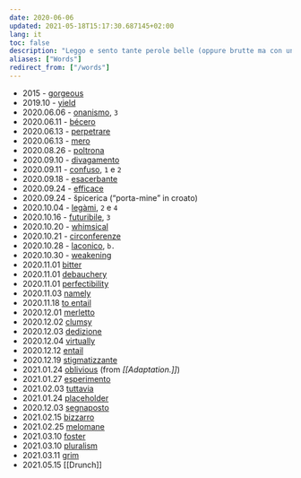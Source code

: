 ```yaml
---
date: 2020-06-06
updated: 2021-05-18T15:17:30.687145+02:00
lang: it
toc: false
description: "Leggo e sento tante perole belle (oppure brutte ma con un gran significato) e ho paura di perderle, perciò le annoto qui."
aliases: ["Words"]
redirect_from: ["/words"]
---
```

- 2015 - [gorgeous](https://dictionary.cambridge.org/dictionary/english/gorgeous "“gorgeous” on Cambridge dictionary")
- 2019.10 - [yield](https://dictionary.cambridge.org/dictionary/english/yield "“yield” on Cambridge dictionary")
- 2020.06.06 - [onanismo](http://www.treccani.it/vocabolario/onanismo/ "“onanismo” nel vocabolario Treccani"), `3`
- 2020.06.11 - [bécero](http://www.treccani.it/vocabolario/becero "“becero” nel vocabolario Treccani")
- 2020.06.13 - [perpetrare](http://www.treccani.it/vocabolario/perpetrare "“perpetrare” nel vocabolario Treccani")
- 2020.06.13 - [mero](http://www.treccani.it/vocabolario/mero "“mero” nel vocabolario Treccani")
- 2020.08.26 - [poltrona](https://etimo.it/?term=poltrona "“poltrona” su etimo.it")
- 2020.09.10 - [divagamento](https://www.treccani.it/vocabolario/divagamento "“divagamento” nel vocabolario Treccani")
- 2020.09.11 - [confuso](https://www.treccani.it/vocabolario/confuso "“confuso” nel vocabolario Treccani"), `1` e `2`
- 2020.09.18 - [esacerbante](https://www.treccani.it/vocabolario/esacerbare "“esacerbare” nel vocabolario Treccani")
- 2020.09.24 - [efficace](https://www.treccani.it/vocabolario/efficace "“efficace” nel vocabolario Treccani")
- 2020.09.24 - špicerica (“porta-mine” in croato)
- 2020.10.04 - [legàmi](https://www.treccani.it/vocabolario/legame "“legame” nel vocabolario Treccani"), `2` e `4`
- 2020.10.16 - [futuribile](https://www.treccani.it/vocabolario/futuribile/ "“futuribile” nel vocabolario Treccani"), `3`
- 2020.10.20 - [whimsical](https://www.merriam-webster.com/dictionary/whimsical)
- 2020.10.21 - [circonferenze](http://www.treccani.it/vocabolario/circonferenza "“circonferenza” nel vocabolario Treccani")
- 2020.10.28 - [laconico](https://www.treccani.it/vocabolario/laconico/ "“laconico” nel vocabolario Treccani"), `b.`
- 2020.10.30 - [weakening](https://www.merriam-webster.com/dictionary/weakening)
- 2020.11.01 [bitter](https://www.merriam-webster.com/dictionary/bitter "“bitter” on Merriam Webster dictionary")
- 2020.11.01 [debauchery](https://www.merriam-webster.com/dictionary/debauchery "“debauchery” on Merriam Webster dictionary")
- 2020.11.01 [perfectibility](https://www.merriam-webster.com/dictionary/perfectibility "“perfectibility” on Merriam Webster dictionary")
- 2020.11.03 [namely](https://www.merriam-webster.com/dictionary/namely "“namely” on Merriam Webster dictionary")
- 2020.11.18 [to entail](https://www.merriam-webster.com/dictionary/entail "“entail” on Merriam Webster dictionary")
- 2020.12.01 [merletto](https://www.treccani.it/vocabolario/merletto/ "“merletto” nel vocabolario Treccani")
- 2020.12.02 [clumsy](https://www.merriam-webster.com/dictionary/clumsy "“clumsy” on Merriam Webster dictionary")
- 2020.12.03 [dedizione](https://www.treccani.it/vocabolario/dedizione/ "“dedizione” nel vocabolario Treccani")
- 2020.12.04 [virtually](https://www.merriam-webster.com/dictionary/virtually "“virtually” on Merriam Webster dictionary")
- 2020.12.12 [entail](https://www.merriam-webster.com/dictionary/entail "“entail” on Merriam Webster dictionary")
- 2020.12.19 [stigmatizzante](https://www.treccani.it/vocabolario/stigmatizzare/ "“stigmatizzare” nel vocabolario Treccani")
- 2021.01.24 [oblivious](https://www.merriam-webster.com/dictionary/oblivious "“oblivious” on Merriam Webster dictionary") (from *[[Adaptation.]]*)
- 2021.01.27 [esperimento](https://www.treccani.it/vocabolario/esperimento/ "“esperimento” nel vocabolario Treccani")
- 2021.02.03 [tuttavia](https://www.treccani.it/vocabolario/tuttavia/ "“tuttavia” nel vocabolario Treccani")
- 2021.01.24 [placeholder](https://www.merriam-webster.com/dictionary/placeholder "“placeholder” on Merriam Webster dictionary")
- 2020.12.03 [segnaposto](https://www.treccani.it/vocabolario/segnaposto "“segnaposto” nel vocabolario Treccani")
- 2021.02.15 [bizzarro](https://www.treccani.it/vocabolario/bizzarro "“bizzarro” nel vocabolario Treccani")
- 2021.02.25 [melomane](https://www.treccani.it/vocabolario/melomane "“melomane” nel vocabolario Treccani")
- 2021.03.10 [foster](https://www.merriam-webster.com/dictionary/foster "“foster” on Merriam Webster dictionary")
- 2021.03.10 [pluralism](https://www.merriam-webster.com/dictionary/pluralism "“pluralism” on Merriam Webster dictionary")
- 2021.03.11 [grim](https://www.merriam-webster.com/dictionary/grim "“grim” on Merriam Webster dictionary")
- 2021.05.15 [[Drunch]]